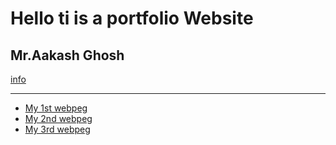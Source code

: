 <!DOCTYPE html>
 <html lang="en">
 <head>
    <meta charset="UTF-8">
    <meta name="viewport" content="width=device-width, initial-scale=1.0">
    <title>Aakash'Portfolio</title>
 </head>
 <body>
   <div><h1>Hello ti is a portfolio Website</h1>
      <h2>Mr.Aakash Ghosh</h2>
      <a href="./about.html">info</a>
      <hr></div>
      <ul>
         <li>
           <a href="./sevenmu.html">My 1st webpeg</a>
         </li>
         <li>
           <a href="./birthy.html">My 2nd webpeg</a>
         </li>
         <li>
            <a href="./indinheros.html">My 3rd webpeg</a>
         </li>
      </ul>


    
 </body>
 </html>
